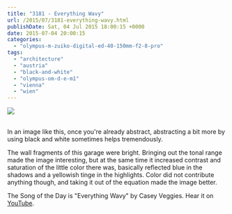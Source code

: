 ```yaml
---
title: "3181 - Everything Wavy"
url: /2015/07/3181-everything-wavy.html
publishDate: Sat, 04 Jul 2015 18:00:15 +0000
date: 2015-07-04 20:00:15
categories: 
  - "olympus-m-zuiko-digital-ed-40-150mm-f2-8-pro"
tags: 
  - "architecture"
  - "austria"
  - "black-and-white"
  - "olympus-om-d-e-m1"
  - "vienna"
  - "wien"
---
```

<div class="container">
<div class="center"><a target="_blank" href="https://d25zfm9zpd7gm5.cloudfront.net/1200x1200/2015/20150608_185258_lr.jpg"><img src="https://d25zfm9zpd7gm5.cloudfront.net/0600x0600/2015/20150608_185258_lr.jpg" /></a></div>
</div>
<br />

In an image like this, once you're already abstract, abstracting a bit more by using black and white sometimes helps tremendously.

The wall fragments of this garage were bright. Bringing out the tonal range made the image interesting, but at the same time it increased contrast and saturation of the little color there was, basically reflected blue in the shadows and a yellowish tinge in the highlights. Color did not contribute anything though, and taking it out of the equation made the image better.

The Song of the Day is "Everything Wavy" by Casey Veggies. Hear it on <a href="https://www.youtube.com/watch?v=_MH09MKAQoA" target="_blank">YouTube</a>.
